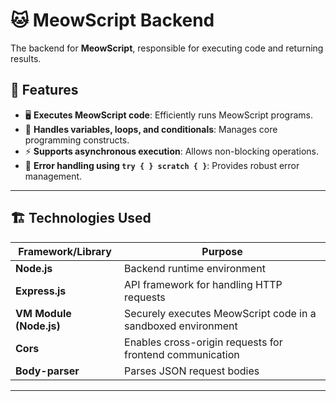 # 🐱 MeowScript Backend

The backend for **MeowScript**, responsible for executing code and returning results.

## 🚀 Features
- 🖥️ **Executes MeowScript code**: Efficiently runs MeowScript programs.
- 📝 **Handles variables, loops, and conditionals**: Manages core programming constructs.
- ⚡ **Supports asynchronous execution**: Allows non-blocking operations.
- 🐾 **Error handling using `try { } scratch { }`**: Provides robust error management.

---

## 🏗️ Technologies Used
| Framework/Library | Purpose |
|------------------|---------|
| **Node.js** | Backend runtime environment |
| **Express.js** | API framework for handling HTTP requests |
| **VM Module (Node.js)** | Securely executes MeowScript code in a sandboxed environment |
| **Cors** | Enables cross-origin requests for frontend communication |
| **Body-parser** | Parses JSON request bodies |

---